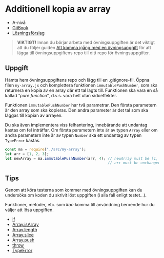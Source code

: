 # Additionell kopia av array

- A-nivå
- [GitBook](https://coursepress.gitbook.io/1dv021/ovningsuppgifter/del-1/a-niva/additionell-kopia-av-array)
- [Lösningsförslag](https://github.com/1dv021/exercise-solution-proposals/tree/master/part-1/additional-array-copy)


> __VIKTIGT!__ Innan du börjar arbeta med övningsuppgiften är det viktigt att du följer guiden [Att komma igång med en övningsuppgift](https://coursepress.gitbook.io/1dv021/guider/att-komma-igang-med-en-ovningsuppgift) för att lägga till övningsuppgiftens repo till ditt repo för övningsuppgifter.

## Uppgift

Hämta hem övningsuppgiftens repo och lägg till en .gitignore-fil. Öppna filen `my-array.js` och komplettera funktionen `immutablePushNumber`, som ska returnera en kopia av en array där ett tal lagts till. Funktionen ska vara en så kallad "_pure function_", d.v.s. vara helt utan sidoeffekter.

Funktionen `immutablePushNumber` har två parametrar. Den första parametern är den array som ska kopieras. Den andra parameter är det tal som ska läggas till kopian av arrayen.

Du ska även implementera viss felhantering, innebärande att undantag kastas om fel inträffar. Om första parametern inte är av typen `Array` eller om andra parametern inte är av typen `Number` ska ett undantag av typen `TypeError` kastas.

```js
const ma = require('./src/my-array');
let arr = [1, 2, 3];
let newArray = ma.immutablePushNumber(arr, 4); // newArray must be [1, 2, 3, 4]
                                               // arr must be unchanged, i.e. arr !== newArray
```

## Tips

Genom att köra testerna som kommer med övningsuppgiften kan du undersöka om koden du skrivit löst uppgiften (i alla fall enligt testet...).

Funktioner, metoder, etc. som _kan_ komma till användning beroende hur du väljer att lösa uppgiften.

- [if](https://developer.mozilla.org/en-US/docs/Web/JavaScript/Reference/Statements/if...else)
- [Array.isArray](https://developer.mozilla.org/en-US/docs/Web/JavaScript/Reference/Global_Objects/Array/isArray)
- [Array.length](https://developer.mozilla.org/en-US/docs/Web/JavaScript/Reference/Global_Objects/Array/length)
- [Array.slice](https://developer.mozilla.org/en-US/docs/Web/JavaScript/Reference/Global_Objects/Array/slice)
- [Array.push](https://developer.mozilla.org/en-US/docs/Web/JavaScript/Reference/Global_Objects/Array/push)
- [throw](https://developer.mozilla.org/en-US/docs/Web/JavaScript/Reference/Statements/throw)
- [TypeError](https://developer.mozilla.org/en-US/docs/Web/JavaScript/Reference/Global_Objects/TypeError)